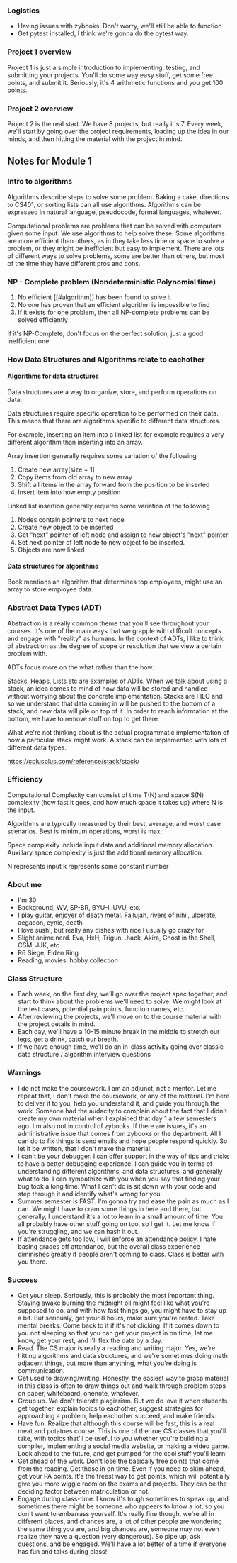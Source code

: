 ### Logistics
- Having issues with zybooks. Don't worry, we'll still be able to function
- Get pytest installed, I think we're gonna do the pytest way.

### Project 1 overview
Project 1 is just a simple introduction to implementing, testing, and submitting your projects. You'll do some way easy stuff, get some free points, and submit it. Seriously, it's 4 arithmetic functions and you get 100 points.
### Project 2 overview
Project 2 is the real start. We have 8 projects, but really it's 7. Every week, we'll start by going over the project requirements, loading up the idea in our minds, and then hitting the material with the project in mind.

## Notes for Module 1

### Intro to algorithms
Algorithms describe steps to solve some problem. Baking a cake, directions to CS401, or sorting lists can all use algorithms. Algorithms can be expressed in natural language, pseudocode, formal languages, whatever.

Computational problems are problems that can be solved with computers given some input. We use algorithms to help solve these. Some algorithms are more efficient than others, as in they take less time or space to solve a problem, or they might be inefficient but easy to implement. There are lots of different ways to solve problems, some are better than others, but most of the time they have different pros and cons.

### NP - Complete problem (Nondeterministic Polynomial time)
1. No efficient [[#algorithm]] has been found to solve it
2. No one has proven that an efficient algorithm is impossible to find
3. If it exists for one problem, then all NP-complete problems can be solved efficiently

If it's NP-Complete, don't focus on the perfect solution, just a good inefficient one.

### How Data Structures and Algorithms relate to eachother

#### Algorithms for data structures

Data structures are a way to organize, store, and perform operations on data.

Data structures require specific operation to be performed on their data. This means that there are algorithms specific to different data structures. 

For example, inserting an item into a linked list for example requires a very different algorithm than inserting into an array.  

Array insertion generally requires some variation of the following
1. Create new array\[size + 1\]
2. Copy items from old array to new array
3. Shift all items in the array forward from the position to be inserted
4. Insert item into now empty position

Linked list insertion generally requires some variation of the following

1. Nodes contain pointers to next node
2. Create new object to be inserted
3. Get "next" pointer of left node and assign to new object's "next" pointer
4. Set next pointer of left node to new object to be inserted. 
5. Objects are now linked 

#### Data structures for algorithms

Book mentions an algorithm that determines top employees, might use an array to store employee data.

### Abstract Data Types (ADT)

Abstraction is a really common theme that you'll see throughout your courses. It's one of the main ways that we grapple with difficult concepts and engage with "reality" as humans. In the context of ADTs, I like to think of abstraction as the degree of scope or resolution that we view a certain problem with.

ADTs focus more on the what rather than the how.

Stacks, Heaps, Lists etc are examples of ADTs. When we talk about using a stack, an idea comes to mind of how data will be stored and handled without worrying about the concrete implementation. Stacks are FILO and so we understand that data coming in will be pushed to the bottom of a stack, and new data will pile on top of it. In order to reach information at the bottom, we have to remove stuff on top to get there.

What we're not thinking about is the actual programmatic implementation of how a particular stack might work. A stack can be implemented with lots of different data types.

https://cplusplus.com/reference/stack/stack/
### Efficiency

Computational Complexity can consist of time T(N) and space S(N) complexity (how fast it goes, and how much space it takes up) where N is the input. 

Algorithms are typically measured by their best, average, and worst case scenarios. Best is minimum operations, worst is max.

Space complexity include input data and additional memory allocation. Auxillary space complexity is just the additional memory allocation.

N represents input
k represents some constant number

### About me
- I'm 30
- Background, WV, SP-BR, BYU-I, UVU, etc.
- I play guitar, enjoyer of death metal. Fallujah, rivers of nihil, ulcerate, aegaeon, cynic, death
- I love sushi, but really any dishes with rice I usually go crazy for
- Slight anime nerd. Eva, HxH, Trigun, .hack, Akira, Ghost in the Shell, CSM, JJK, etc
- R6 Siege, Elden Ring
- Reading, movies, hobby collection
### Class Structure
- Each week, on the first day, we'll go over the project spec together, and start to think about the problems we'll need to solve. We might look at the test cases, potential pain points, function names, etc.
- After reviewing the projects, we'll move on to the course material with the project details in mind. 
- Each day, we'll have a 10-15 minute break in the middle to stretch our legs, get a drink, catch our breath.
- If we have enough time, we'll do an in-class activity going over classic data structure / algorithm interview questions

### Warnings
- I do not make the coursework. I am an adjunct, not a mentor. Let me repeat that, I don't make the coursework, or any of the material. I'm here to deliver it to you, help you understand it, and guide you through the work. Someone had the audacity to complain about the fact that I didn't create my own material when I explained that day 1 a few semesters ago. I'm also not in control of zybooks. If there are issues, it's an administrative issue that comes from zybooks or the department. All I can do to fix things is send emails and hope people respond quickly. So let it be written, that I don't make the material.
- I can't be your debugger. I can offer support in the way of tips and tricks to have a better debugging experience. I can guide you in terms of understanding different algorithms, and data structures, and generally what to do. I can sympathize with you when you say that finding your bug took a long time. What I can't do is sit down with your code and step through it and identify what's wrong for you. 
- Summer semester is FAST. I'm gonna try and ease the pain as much as I can. We might have to cram some things in here and there, but generally, I understand it's a lot to learn in a small amount of time. You all probably have other stuff going on too, so I get it. Let me know if you're struggling, and we can hash it out. 
- If attendance gets too low, I will enforce an attendance policy. I hate basing grades off attendance, but the overall class experience diminishes greatly if people aren't coming to class. Class is better with you there. 

### Success
- Get your sleep. Seriously, this is probably the most important thing. Staying awake burning the midnight oil might feel like what you're supposed to do, and with how fast things go, you might have to stay up a bit. But seriously, get your 8 hours, make sure you're rested. Take mental breaks. Come back to it if it's not clicking. If it comes down to you not sleeping so that you can get your project in on time, let me know, get your rest, and I'll flex the date by a day.
- Read. The CS major is really a reading and writing major. Yes, we're hitting algorithms and data structures, and we're sometimes doing math adjacent things, but more than anything, what you're doing is communication.
- Get used to drawing/writing. Honestly, the easiest way to grasp material in this class is often to draw things out and walk through problem steps on paper, whiteboard, onenote, whatever.
- Group up. We don't tolerate plagiarism. But we do love it when students get together, explain topics to eachother, suggest strategies for approaching a problem, help eachother succeed, and make friends. 
- Have fun. Realize that although this course will be fast, this is a real meat and potatoes course. This is one of the true CS classes that you'll take, with topics that'll be useful to you whether you're building a compiler, implementing a social media website, or making a video game. Look ahead to the future, and get pumped for the cool stuff you'll learn!
- Get ahead of the work. Don't lose the basically free points that come from the reading. Get those in on time. Even if you need to skim ahead, get your PA points. It's the freest way to get points, which will potentially give you more wiggle room on the exams and projects. They can be the deciding factor between matriculation or not.
- Engage during class-time. I know it's tough sometimes to speak up, and sometimes there might be someone who appears to know a lot, so you don't want to embarrass yourself. It's really fine though, we're all in different places, and chances are, a lot of other people are wondering the same thing you are, and big chances are, someone may not even realize they have a question (very dangerous). So pipe up, ask questions, and be engaged. We'll have a lot better of a time if everyone has fun and talks during class!

